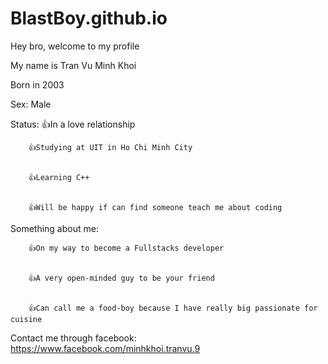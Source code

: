 # BlastBoy.github.io
Hey bro, welcome to my profile

My name is Tran Vu Minh Khoi

Born in 2003

Sex: Male



Status: 👍In a love relationship


        👍Studying at UIT in Ho Chi Minh City
        
        
        👍Learning C++
        
        
        👍Will be happy if can find someone teach me about coding
        
        

Something about me:

        👍On my way to become a Fullstacks developer
        
        
        👍A very open-minded guy to be your friend
        
        
        👍Can call me a food-boy because I have really big passionate for cuisine
        
        
        
        
Contact me through facebook: https://www.facebook.com/minhkhoi.tranvu.9
